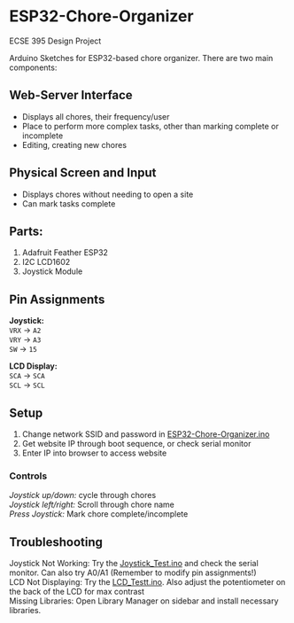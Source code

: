 # ESP32-Chore-Organizer
 ECSE 395 Design Project
 
Arduino Sketches for ESP32-based chore organizer. There are two main components:
## Web-Server Interface
- Displays all chores, their frequency/user
- Place to perform more complex tasks, other than marking complete or incomplete
- Editing, creating new chores
## Physical Screen and Input
- Displays chores without needing to open a site
- Can mark tasks complete	
## Parts:
1. Adafruit Feather ESP32
2. I2C LCD1602
3. Joystick Module
## Pin Assignments
**Joystick:**   
`VRX` -> `A2`   
`VRY` -> `A3`  
`SW` -> `15`

**LCD Display:**   
`SCA` -> `SCA`   
`SCL` -> `SCL`

## Setup
1. Change network SSID and password in [ESP32-Chore-Organizer.ino](/ESP32-Chore-Organizer/ESP32-Chore-Organizer.ino) 
2. Get website IP through boot sequence, or check serial monitor
3. Enter IP into browser to access website
### Controls  
*Joystick up/down:* cycle through chores  
*Joystick left/right:* Scroll through chore name  
*Press Joystick:* Mark chore complete/incomplete

## Troubleshooting  
Joystick Not Working: Try the [Joystick_Test.ino](/Joystick_Test/Joystick_Test.ino) and check the serial monitor. Can also try A0/A1 (Remember to modify pin assignments!)  
LCD Not Displaying: Try the [LCD_Testt.ino](/LCD_Test/LCD_Test.ino). Also adjust the potentiometer on the back of the LCD for max contrast  
Missing Libraries: Open Library Manager on sidebar and install necessary libraries.


